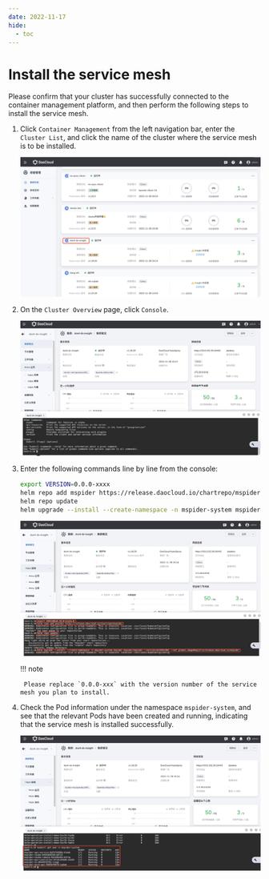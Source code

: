 ```yaml
---
date: 2022-11-17
hide:
  - toc
---
```


# Install the service mesh

Please confirm that your cluster has successfully connected to the container management platform, and then perform the following steps to install the service mesh.

1. Click `Container Management` from the left navigation bar, enter the `Cluster List`, and click the name of the cluster where the service mesh is to be installed.

    ![Install Collector](./images/login01.jpg)

2. On the `Cluster Overview` page, click `Console`.

    ![Install Collector](./images/login02.jpg)

3. Enter the following commands line by line from the console:

    ```sh
    export VERSION=0.0.0-xxxx
    helm repo add mspider https://release.daocloud.io/chartrepo/mspider
    helm repo update
    helm upgrade --install --create-namespace -n mspider-system mspider mspider/mspider --version=${VERSION} --set global.imageRegistry=release.daocloud.io/mspider
    ```

    ![Install Collector](./images/install01.jpg)

    !!! note

        Please replace `0.0.0-xxx` with the version number of the service mesh you plan to install.

4. Check the Pod information under the namespace `mspider-system`, and see that the relevant Pods have been created and running, indicating that the service mesh is installed successfully.

    ![Install Collector](./images/install02.jpg)